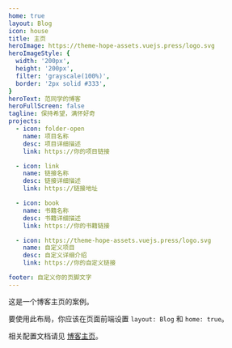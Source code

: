 ```yaml
---
home: true
layout: Blog
icon: house
title: 主页
heroImage: https://theme-hope-assets.vuejs.press/logo.svg
heroImageStyle: {
  width: '200px',
  height: '200px',
  filter: 'grayscale(100%)',
  border: '2px solid #333',
}
heroText: 范同学的博客
heroFullScreen: false
tagline: 保持希望，满怀好奇
projects:
  - icon: folder-open
    name: 项目名称
    desc: 项目详细描述
    link: https://你的项目链接

  - icon: link
    name: 链接名称
    desc: 链接详细描述
    link: https://链接地址

  - icon: book
    name: 书籍名称
    desc: 书籍详细描述
    link: https://你的书籍链接

  - icon: https://theme-hope-assets.vuejs.press/logo.svg
    name: 自定义项目
    desc: 自定义详细介绍
    link: https://你的自定义链接

footer: 自定义你的页脚文字
---
```


这是一个博客主页的案例。

要使用此布局，你应该在页面前端设置 `layout: Blog` 和 `home: true`。

相关配置文档请见 [博客主页](https://theme-hope.vuejs.press/zh/guide/blog/home.html)。
